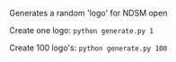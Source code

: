 Generates a random 'logo' for NDSM open

Create one logo: ```python generate.py 1```

Create 100 logo's: ```python generate.py 100```
